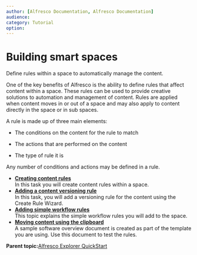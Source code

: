 ```yaml
---
author: [Alfresco Documentation, Alfresco Documentation]
audience: 
category: Tutorial
option: 
---
```


# Building smart spaces

Define rules within a space to automatically manage the content.

One of the key benefits of Alfresco is the ability to define rules that affect content within a space. These rules can be used to provide creative solutions to automation and management of content. Rules are applied when content moves in or out of a space and may also apply to content directly in the space or in sub spaces.

A rule is made up of three main elements:

-   The conditions on the content for the rule to match

-   The actions that are performed on the content

-   The type of rule it is


Any number of conditions and actions may be defined in a rule.

-   **[Creating content rules](../tasks/tgs-create-rules.md)**  
In this task you will create content rules within a space.
-   **[Adding a content versioning rule](../tasks/tgs-add-versionrule.md)**  
In this task, you will add a versioning rule for the content using the Create Rule Wizard.
-   **[Adding simple workflow rules](../concepts/cgs-add-workflowrule.md)**  
This topic explains the simple workflow rules you will add to the space.
-   **[Moving content using the clipboard](../tasks/tgs-move-content.md)**  
A sample software overview document is created as part of the template you are using. Use this document to test the rules.

**Parent topic:**[Alfresco Explorer QuickStart](../concepts/cgs-intro.md)

